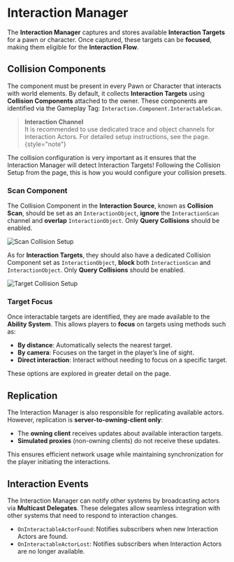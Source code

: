 # Interaction Manager
<primary-label ref="interaction"/>

The **Interaction Manager** captures and stores available **Interaction Targets** for a pawn or character. Once captured, 
these targets can be **focused**, making them eligible for the **Interaction Flow**.

## Collision Components

The component must be present in every Pawn or Character that interacts with world elements. By default, it collects 
**Interaction Targets** using **Collision Components** attached to the owner. These components are identified via the 
Gameplay Tag: `Interaction.Component.InteractableScan`.

> **Interaction Channel**  
> It is recommended to use dedicated trace and object channels for Interaction Actors. For detailed setup instructions, 
> see the [](int_setup.md) page.  
{style="note"}

The collision configuration is very important as it ensures that the Interaction Manager will detect Interaction Targets!
Following the Collision Setup from the [](int_setup.md) page, this is how you would configure your collision presets.

### Scan Component

The Collision Component in the **Interaction Source**, known as **Collision Scan**, should be set as an `InteractionObject`,
**ignore** the `InteractionScan` channel and **overlap** `InteractionObject`. Only **Query Collisions** should be enabled. 

<img src="int_manager_collision_setup_scan.png" alt="Scan Collision Setup" thumbnail="true" border-effect="line"/>

As for **Interaction Targets**, they should also have a dedicated Collision Component set as `InteractionObject`, **block** 
both `InteractionScan` and `InteractionObject`. Only **Query Collisions** should be enabled.

<img src="int_manager_collision_setup_target.png" alt="Target Collision Setup" thumbnail="true" border-effect="line"/>

### Target Focus

Once interactable targets are identified, they are made available to the **Ability System**. This allows players to 
**focus** on targets using methods such as:

- **By distance**: Automatically selects the nearest target.
- **By camera**: Focuses on the target in the player’s line of sight.
- **Direct interaction**: Interact without needing to focus on a specific target.

These options are explored in greater detail on the [](int_abilities.md) page.

## Replication

The Interaction Manager is also responsible for replicating available actors. However, replication is **server-to-owning-client only**:

- The **owning client** receives updates about available interaction targets.
- **Simulated proxies** (non-owning clients) do not receive these updates.

This ensures efficient network usage while maintaining synchronization for the player initiating the interactions.

## Interaction Events

The Interaction Manager can notify other systems by broadcasting actors via **Multicast Delegates**. These delegates 
allow seamless integration with other systems that need to respond to interaction changes.

- `OnInteractableActorFound`: Notifies subscribers when new Interaction Actors are found.
- `OnInteractableActorLost`: Notifies subscribers when Interaction Actors are no longer available.
